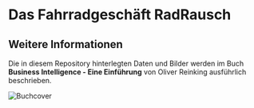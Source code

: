 # Das Fahrradgeschäft RadRausch

## Weitere Informationen

Die in diesem Repository hinterlegten Daten und Bilder werden im Buch **Business Intelligence - Eine Einführung** von Oliver Reinking ausführlich beschrieben. 

![Buchcover](/public/images/cover/Business_Intelligence_Cover.png)